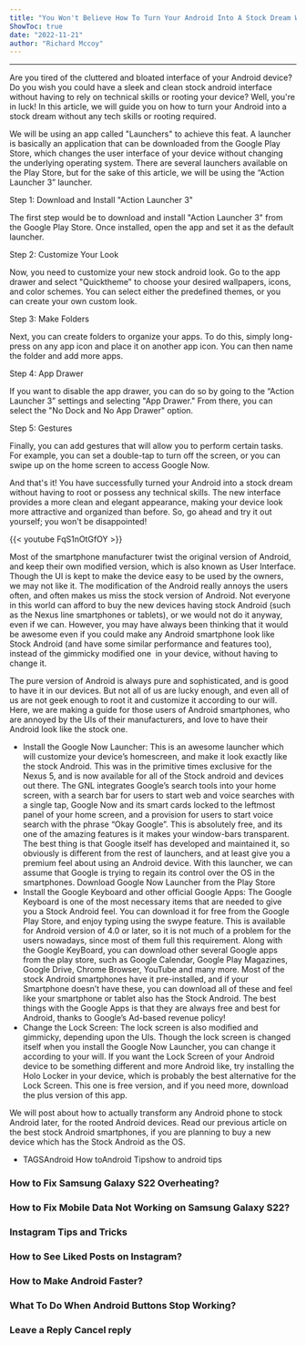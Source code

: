 ```yaml
---
title: "You Won't Believe How To Turn Your Android Into A Stock Dream Without Any Tech Skills or Rooting Required!"
ShowToc: true 
date: "2022-11-21"
author: "Richard Mccoy"
---
```

*****
Are you tired of the cluttered and bloated interface of your Android device? Do you wish you could have a sleek and clean stock android interface without having to rely on technical skills or rooting your device? Well, you're in luck! In this article, we will guide you on how to turn your Android into a stock dream without any tech skills or rooting required.

We will be using an app called "Launchers" to achieve this feat. A launcher is basically an application that can be downloaded from the Google Play Store, which changes the user interface of your device without changing the underlying operating system. There are several launchers available on the Play Store, but for the sake of this article, we will be using the “Action Launcher 3” launcher.

Step 1: Download and Install "Action Launcher 3"

The first step would be to download and install "Action Launcher 3" from the Google Play Store. Once installed, open the app and set it as the default launcher.

Step 2: Customize Your Look

Now, you need to customize your new stock android look. Go to the app drawer and select "Quicktheme" to choose your desired wallpapers, icons, and color schemes. You can select either the predefined themes, or you can create your own custom look.

Step 3: Make Folders

Next, you can create folders to organize your apps. To do this, simply long-press on any app icon and place it on another app icon. You can then name the folder and add more apps.

Step 4: App Drawer

If you want to disable the app drawer, you can do so by going to the “Action Launcher 3” settings and selecting "App Drawer." From there, you can select the "No Dock and No App Drawer" option.

Step 5: Gestures

Finally, you can add gestures that will allow you to perform certain tasks. For example, you can set a double-tap to turn off the screen, or you can swipe up on the home screen to access Google Now.

And that's it! You have successfully turned your Android into a stock dream without having to root or possess any technical skills. The new interface provides a more clean and elegant appearance, making your device look more attractive and organized than before. So, go ahead and try it out yourself; you won't be disappointed!

{{< youtube FqS1nOtGfOY >}} 



Most of the smartphone manufacturer twist the original version of Android, and keep their own modified version, which is also known as User Interface. Though the UI is kept to make the device easy to be used by the owners, we may not like it. The modification of the Android really annoys the users often, and often makes us miss the stock version of Android. Not everyone in this world can afford to buy the new devices having stock Android (such as the Nexus line smartphones or tablets), or we would not do it anyway, even if we can. However, you may have always been thinking that it would be awesome even if you could make any Android smartphone look like Stock Android (and have some similar performance and features too), instead of the gimmicky modified one  in your device, without having to change it.
 
The pure version of Android is always pure and sophisticated, and is good to have it in our devices. But not all of us are lucky enough, and even all of us are not geek enough to root it and customize it according to our will. Here, we are making a guide for those users of Android smartphones, who are annoyed by the UIs of their manufacturers, and love to have their Android look like the stock one.
 
- Install the Google Now Launcher: This is an awesome launcher which will customize your device’s homescreen, and make it look exactly like the stock Android. This was in the primitive times exclusive for the Nexus 5, and is now available for all of the Stock android and devices out there. The GNL integrates Google’s search tools into your home screen, with a search bar for users to start web and voice searches with a single tap, Google Now and its smart cards locked to the leftmost panel of your home screen, and a provision for users to start voice search with the phrase “Okay Google”. This is absolutely free, and its one of the amazing features is it makes your window-bars transparent. The best thing is that Google itself has developed and maintained it, so obviously is different from the rest of launchers, and at least give you a premium feel about using an Android device. With this launcher, we can assume that Google is trying to regain its control over the OS in the smartphones. Download Google Now Launcher from the Play Store
 - Install the Google Keyboard and other official Google Apps: The Google Keyboard is one of the most necessary items that are needed to give you a Stock Android feel. You can download it for free from the Google Play Store, and enjoy typing using the swype feature. This is available for Android version of 4.0 or later, so it is not much of a problem for the users nowadays, since most of them full this requirement. Along with the Google KeyBoard, you can download other several Google apps from the play store, such as Google Calendar, Google Play Magazines, Google Drive, Chrome Browser, YouTube and many more. Most of the stock Android smartphones have it pre-installed, and if your Smartphone doesn’t have these, you can download all of these and feel like your smartphone or tablet also has the Stock Android. The best things with the Google Apps is that they are always free and best for Android, thanks to Google’s Ad-based revenue policy!
 - Change the Lock Screen: The lock screen is also modified and gimmicky, depending upon the UIs. Though the lock screen is changed itself when you install the Google Now Launcher, you can change it according to your will. If you want the Lock Screen of your Android device to be something different and more Android like, try installing the Holo Locker in your device, which is probably the best alternative for the Lock Screen. This one is free version, and if you need more, download the plus version of this app.

 
We will post about how to actually transform any Android phone to stock Android later, for the rooted Android devices. Read our previous article on the best stock Android smartphones, if you are planning to buy a new device which has the Stock Android as the OS.
 
- TAGSAndroid How toAndroid Tipshow to android tips

 
### How to Fix Samsung Galaxy S22 Overheating?
 
### How to Fix Mobile Data Not Working on Samsung Galaxy S22?
 
### Instagram Tips and Tricks
 
### How to See Liked Posts on Instagram?
 
### How to Make Android Faster?
 
### What To Do When Android Buttons Stop Working?
 
### Leave a Reply Cancel reply





